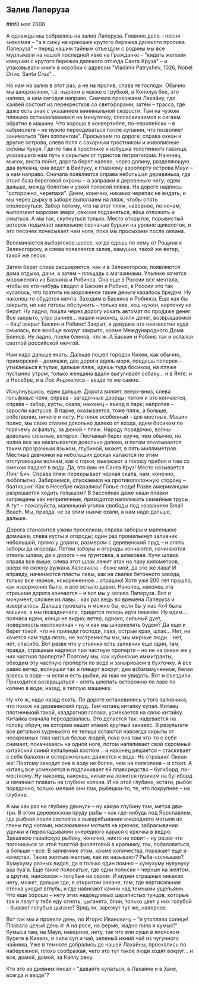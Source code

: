 ## Залив Лаперуза

###8 мая 2000

А однажды мы собрались на залив Лаперуза. Главное дело – песня знакомая – "а я сижу на краюшке крутого бережка далекого пролива Лаперуза" – перед нашим тайным отъездом с родины мы все мурлыкали на нашей последней явке на Гражданке – "кидать желаем камушки с крутого бережка далекого отсюда Санта Круза" – и упаковывали книги в коробки с адресом "Vladimir Patryshev, 1026, Nobel Drive, Santa Cruz"...

Но нам на залив в этот раз, а не на пролив, слава те господи. Обычно мы шноркеляем, т.е. ныряем в маске с трубкой, в Хонолуа бее, это налево, а нам сегодня направо. Сначала проезжаем Лахайну, где хайвей состоит из перекрестков со светофорами, затем – трасса, где даже есть знак с указанием минимальной скорости. Там на чужом пляжике останавливаемся на минуточку, споласкиваемся и сигаем обратно в машину. Что хорошо в конвертибле, по-европейски – в кабриолете – не нужно переодеваться после купания, что позволяет заниматься "бич хоппингом". Просыхаем по дороге; справа океан и другие острова, слева поля с сахарным тростником и живописные склоны Кукуя. Где-то там в тростнике и избушка толстенного гавайца, указавшего нам путь к скрытым от туристов петроглифам. Наконец мысок, виста пойнт, дорога берет налево, через долину, разделяющую два вулкана, она ведет в Вайлуку, к главному аэропорту острова Мауи – а нам направо. Сначала появляется справа небольшая деревенька, где стоит база береговой охраны – а заправки в деревеньке нету; едем дальше, между болотом и узкой полосой пляжа. На дороге надпись: "осторожно, черепахи". Днем, конечно, никаких черепах не видать, и мы через дырку в заборе выползаем на пляж, чтобы опять сполоснуться. Забор потому, что на этот пляж, наверное, по ночам, выползают морские звери, сексом подзаняться, яйца отложить и смыться. А мы так, скупнуться только. Место открытое, порывистый ветерок подымает маленькие песчаные бурьки на уровне щиколоток, и это песочек почесывает нам ноги, пока мы просыхаем после океана.

Вспоминается выборгское шоссе, когда едешь по нему от Рощина к Зеленогорску, и слева появляется залив, камушки, такой же ветер, такой же песок.

Затем берег слева расширяется, как и в Зеленогорске, появляются дома отдыха, дачи, а затем – площадь с магазинами. Ульянке хочется мороженого из Баскина и Робинса. Она еще в России все мечтала, чтобы ее кто-нибудь сводил в Баскин и Робинс, в России это так кусалось, что тратить на мороженое такие деньги казалось бредом. Ну наконец-то сбудется мечта. Заходим в Баскина и Робинса. Еще как бы закрыто, но нас готовы обслужить – только вах, кеш нужен, карточку не берут. Ну ладно, пошли через дорогу искать автомат по продаже денег. Все закрыто, утро раннее... нашли наконец, взяли денег, возвращаемся – бац! закрыт Баскин и Робинс! Закрыт, и девушка эта неизвестно куда смылась, все вообще вокруг закрыто, кроме Международного Дома Блинов. Ну ладно, поели блинов, что ж. А Баскин и Робинс так и остался светлой российской мечтой.

Нам надо дальше ехать. Дальше пошел городок Кихеи, как обычно, приморский – домишки, две дороги вдоль моря, поедешь поперек – утыкаешься в тупик, дальше пляж, идешь туда босиком, на пляже пустынно утром, только женщина вдали выгуливает собаку... и в Ялте, и в Несебре, и в Лос Анджелесе – везде то же самое.

Искупнувшись, едем дальше. Дорога виляет, вверх-вниз, слева гольфовые поля, справа – загадочные дворцы; потом и это кончается, справа – забор, кусты, скала; наконец – въезд в парк; напротив – заросли кактусов. В парке, оказывается, тоже пляж, а больше, собственно, ничего и нету. Но пляж особенный – для местных. Машин полно, мы свою ставим довольно далеко от входа, идем босиком по горячему асфальту, за дюной – пляж. Народу порядочно, волны довольно сильные, ветерок. Песчаный берег круче, чем обычно, но волна все же накатывается довольно далеко, и потом откатывается таким прозрачным языком, глубиной, может, в пять миллиметров. Местные девчонки на небольших досках катаются по этим отступающим волнам, как с горки, въезжают в полосу прибоя и там со смехом падают в воду. Да, это вам не Санта Круз! Место называется Лонг Бич. Справа пляж перекрывает черная скала, нам, конечно, любопытно. Забираемся, спускаемся на противоположную сторону – баатюшки! Как в Несебре оказались! Голые люди! Разве американцам разрешается ходить голышом? В бассейнах даже наши плавки запрещены как неприличные, приходится напяливать семейные трусы. А тут – пожалуйста, маленький уголок свободы под названием Small Beach. Мы, правда, не за этим нынче ехали, а нам надо дальше, дальше.

Дорога становится узким проселком, справа заборы и маленькие домишки, слева кусты и огороды; один раз промелькнул заливчик небольшой, прямо у дороги, размером с деревенский пруд – и опять заборы да огороды. Потом заборы и огороды кончаются, начинаются отвалы шлака, да и дорога – не грунтовка, а шлаковая. Кучи шлака справа все выше; слева этот шлак лежит этак на пару километров, вверх по склону вулкана Халеакала – боже мой, да это же лава! И вправду, начинаются пласты лавы, как на свалке бетонного завода, только все черное, искореженное... страшно! Хотя уже 200 лет прошло, как извержение было, и все остыло давно. Наконец, наконец эта страшная дорога кончается – и вот мы у залива Лаперуза. Вот и монумент, сложен из лавы... как раз ведь во времена Лаперуза и извергалось. Дальше проехать и можно бы, если бы у нас 4х4 была машина, а мы пожадничали, придется теперь идти пешком. Ну идем... полчаса идем, конца не видно; ветер, однако, сильный дует, поверхность неспокойная – ну и как мы шноркелять будем? Да еще и берег такой, что не приведи господи, лава, острые края, шлак... Нет, не хочется нам туда лезть, не экстремисты мы, мы мирные люди... нет, нет, спасибо. Вот разве что у стоянки есть заливчик еще один, там, правда, страшные надписи про частную проперти – но не на океан же у них частная проперти? Поэтому мы, как кубинские иммигранты, обходим эту частную проперти по воде и заныриваем в бухточку. А все равно ветер, волнушки так и плещут вокруг; дно взбаламученное, белая взвесь в воде – и если и есть рыбки, их нам не увидать. Вот и съездили. Приходится возвращаться – опять шлепать осторожно по лаве по колено в воде, назад, в теплую машинку.

Ну что ж, надо назад ехать. По дороге остановились у того заливчика, что похож на деревенский пруд. Там китаец китайку купал. Китаец плотненький такой, квадратная голова, усмехается на свою китайку. Китайка сначала переодевалась. Это делается так: надевается на голову обруч, на котором нашит этакий круглый занавес. В результате все детальки худенького ее тельца остаются навсегда скрыты от нескромных глаз наглых белых людей, пока она там что-то с себя снимает, покачиваясь на одной ноге, потом напяливает свой скромный китайский синий купальный костюм... и наконец решается – стаскивает с себя балахон и осторожненько движется к воде. Но страшно! Океан же! Поэтому заходит она в воду не более, чем на полколена – и стоит. А китаец все усмехается и подпихивает ей плавсредство – бугиборд, по-местному. Ну наконец, наконец, китаечка ложится пузиком на бугиборд и начинает плавать на глубине колена. И на этой глубине, кстати, рыбок порядочно, только мелкие они там, рыбешки-то, те, что покрупнее – на глубине.

А мы как раз на глубину двинули – ну какую глубину там, метра два-три. В этом деревенском пруду рыбы – как где-нибудь под Ярославлем, где рыбная ловля состояла в выкарябывании очередного мотыля из глины под ногами, насаживании мотыля на крючок, забрасывании удочки и перекладывании очередного карася с крючка в ведро. Здешнюю гавайскую рыбеху, конечно, никто не ловит – ну разве что погонишься за этой толстой фиолетовой в крапинку, так, побаловаться, а больше – все. В заливчике этом, кроме количества, поражает еще и качество. Такие желтые-желтые, как их называют? Рыба-солнышко? Хумухуму разных видов, да я только один помню – хумухуму нукунуку ааа пуа'а. Еще такие полосатые, где одни полоски – черные на желтом, а другие, наискосок – голубые на сером.  И мурен страшных никаких нету, может, дальше где, в открытом океане, там, где вертикальная стенка уходит вглубь, и где нависают камни над темными ущельями. Что еще хорошо – нету этих надоедливых царапистых тунцов, которые так и лезут у тебя еду отнять, цыганята, блин, только цвет у них голубой – бывают голубые цыгане? Вряд ли, зарежут тут же, наверное.

Вот так мы и провели день, по Игорю Ивановичу – "я утопляла солнце! Плавала целый день я! А на росе, на ферме, жадно пила я кумыс!" Кумыса там, на Мауи, наверное, нету, так что ели суши в японском буфете в Кихеях, и пили суп и чай, зеленый ихний чай из чугунного чайника. Уже в темноте добрались до нашей Лахайны, проехались по набережной, плохо соображая, чего это тут такое люди ходят вокруг... и все, домой, домой, за Каялу реку.

Кто это из древних писал – "давайте купаться, в Лахайне и в Хане, всегда и везде"?
